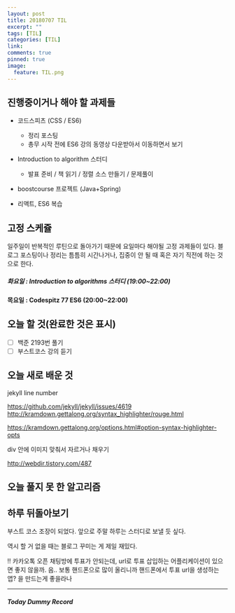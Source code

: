 ```yaml
---
layout: post
title: 20180707 TIL
excerpt: ""
tags: [TIL]
categories: [TIL]
link:
comments: true
pinned: true
image:
  feature: TIL.png
---
```


## 진행중이거나 해야 할 과제들

- 코드스피츠 (CSS / ES6)

  - 정리 포스팅
  - 총무 시작 전에 ES6 강의 동영상 다운받아서 이동하면서 보기

- Introduction to algorithm 스터디

  - 발표 준비 / 책 읽기 / 정렬 소스 만들기 / 문제풀이

- boostcourse 프로젝트 (Java+Spring)

- 리액트, ES6 복습

  

## 고정 스케쥴

일주일이 반복적인 루틴으로 돌아가기 때문에 요일마다 해야될 고정 과제들이 있다. 블로그 포스팅이나 정리는 틈틈히 시간나거나, 집중이 안 될 때 혹은 자기 직전에 하는 것으로 한다.

##### 화요일 : Introduction to algorithms 스터디 (19:00~22:00)

**목요일 : Codespitz 77 ES6 (20:00~22:00)**

## 오늘 할 것(완료한 것은 표시)

- [ ] 백준 2193번 풀기
- [ ] 부스트코스 강의 듣기

## 오늘 새로 배운 것

jekyll line number

https://github.com/jekyll/jekyll/issues/4619
http://kramdown.gettalong.org/syntax_highlighter/rouge.html

https://kramdown.gettalong.org/options.html#option-syntax-highlighter-opts



div 안에 이미지 맞춰서 자르거나 채우기

http://webdir.tistory.com/487



## 오늘 풀지 못 한 알고리즘



## 하루 뒤돌아보기

부스트 코스 조장이 되었다. 앞으로 주말 하루는 스터디로 보낼 듯 싶다.

역시 할 거 없을 때는 블로그 꾸미는 게 제일 재밌다.

!! 카카오톡 오픈 채팅방에 투표가 안되는데, url로 투표 삽입하는 어플리케이션이 있으면 좋지 않을까. 음.. 보통 핸드폰으로 많이 올리니까 핸드폰에서 투표 url을 생성하는 앱? 을 만드는게 좋을라나



------

##### Today Dummy Record